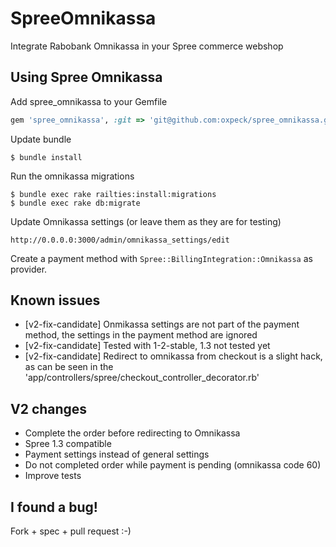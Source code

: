 SpreeOmnikassa
==============

Integrate Rabobank Omnikassa in your Spree commerce webshop


Using Spree Omnikassa
---------------------
Add spree_omnikassa to your Gemfile

```ruby
gem 'spree_omnikassa', :git => 'git@github.com:oxpeck/spree_omnikassa.git
```

Update bundle

	$ bundle install

Run the omnikassa migrations

	$ bundle exec rake railties:install:migrations
	$ bundle exec rake db:migrate

Update Omnikassa settings (or leave them as they are for testing)

	http://0.0.0.0:3000/admin/omnikassa_settings/edit

Create a payment method with `Spree::BillingIntegration::Omnikassa` as provider.

Known issues
------------
* [v2-fix-candidate] Onmikassa settings are not part of the payment method, the settings in the payment method are ignored
* [v2-fix-candidate] Tested with 1-2-stable, 1.3 not tested yet
* [v2-fix-candidate] Redirect to omnikassa from checkout is a slight hack, as can be seen in the 'app/controllers/spree/checkout_controller_decorator.rb'

V2 changes
----------
* Complete the order before redirecting to Omnikassa
* Spree 1.3 compatible
* Payment settings instead of general settings
* Do not completed order while payment is pending (omnikassa code 60)  
* Improve tests

I found a bug!
--------------

Fork + spec + pull request :-)